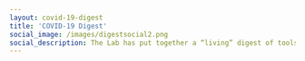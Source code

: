 ```yaml
---
layout: covid-19-digest
title: 'COVID-19 Digest'
social_image: /images/digestsocial2.png
social_description: The Lab has put together a “living” digest of tools, research on events from research institutions and think tanks on basic income during the global pandemic.
---
```


